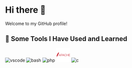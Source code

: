 # Hi there 👋

Welcome to my GitHub profile!

## 🚀 Some Tools I Have Used and Learned
<p align="left">
<img src="https://cdn.jsdelivr.net/gh/devicons/devicon/icons/vscode/vscode-original.svg" alt="vscode" width="45" height="45"/>
<img src="https://cdn.jsdelivr.net/gh/devicons/devicon/icons/bash/bash-original.svg" alt="bash" width="45" height="45"/>
<img src="https://cdn.jsdelivr.net/gh/devicons/devicon/icons/php/php-original.svg" alt="php" width="45" height="45"/>
<img src="https://raw.githubusercontent.com/devicons/devicon/6910f0503efdd315c8f9b858234310c06e04d9c0/icons/apache/apache-plain-wordmark.svg" alt="python" width="45" height="45"/>
<img src="https://raw.githubusercontent.com/devicons/devicon/blob/v2.16.0/icons/c/c-original.svg" alt="c" width="45" height="45"/>
</p>
